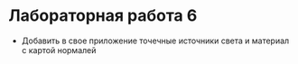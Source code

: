 # Лабораторная работа 6
- Добавить в свое приложение точечные источники света и материал с картой нормалей